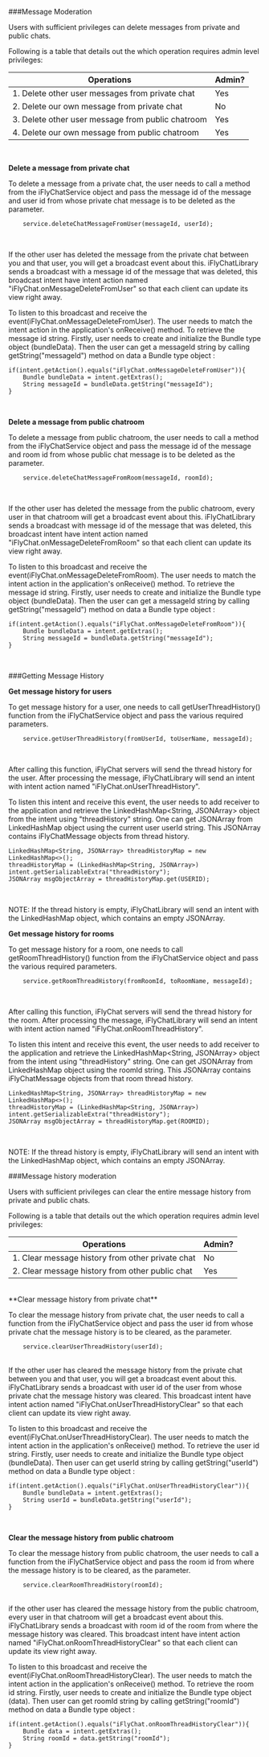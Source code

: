 ###Message Moderation

Users with sufficient privileges can delete messages from private and public chats.

Following is a table that details out the which operation requires admin level privileges:

| Operations                                        | Admin? |
|---------------------------------------------------|--------|
| 1. Delete other user messages from private chat   | Yes    |
| 2. Delete our own message from private chat       | No     |
| 3. Delete other user message from public chatroom | Yes    |
| 4. Delete our own message from public chatroom    | Yes    |

<br>

**Delete a message from private chat**

To delete a message from a private chat, the user needs to call a method from the iFlyChatService object and pass the message id of the message and user id from whose private chat message is to be deleted as the parameter.

```
    service.deleteChatMessageFromUser(messageId, userId);
```
<br>

If the other user has deleted the message from the private chat between you and that user, you will get a broadcast event about this. iFlyChatLibrary sends a broadcast with a message id of the message that was deleted, this broadcast intent have intent action named "iFlyChat.onMessageDeleteFromUser" so that each client can update its view right away.

To listen to this broadcast and receive the event(iFlyChat.onMessageDeleteFromUser). The user needs to match the intent action in the application's onReceive() method. To retrieve the message id string. Firstly, user needs to create and initialize the Bundle type object (bundleData). Then the user can get a messageId string by calling getString("messageId") method on data a Bundle type object :

```
if(intent.getAction().equals("iFlyChat.onMessageDeleteFromUser")){
    Bundle bundleData = intent.getExtras();
    String messageId = bundleData.getString("messageId");
}
```
<br>

**Delete a message from public chatroom**

To delete a message from public chatroom, the user needs to call a method from the iFlyChatService object and pass the message id of the message and room id from whose public chat message is to be deleted as the parameter.
```
    service.deleteChatMessageFromRoom(messageId, roomId);
```
<br>

If the other user has deleted the message from the public chatroom, every user in that chatroom will get a broadcast event about this. iFlyChatLibrary sends a broadcast with message id of the message that was deleted, this broadcast intent have intent action named "iFlyChat.onMessageDeleteFromRoom" so that each client can update its view right away.

To listen to this broadcast and receive the event(iFlyChat.onMessageDeleteFromRoom). The user needs to match the intent action in the application's onReceive() method. To retrieve the message id string. Firstly, user needs to create and initialize the Bundle type object (bundleData). Then the user can get a messageId string by calling getString("messageId") method on data a Bundle type object :

```
if(intent.getAction().equals("iFlyChat.onMessageDeleteFromRoom")){
    Bundle bundleData = intent.getExtras();
    String messageId = bundleData.getString("messageId");
}
```
<br>

###Getting Message History

**Get message history for users**

To get message history for a user, one needs to call getUserThreadHistory() function from the iFlyChatService object and pass the various required parameters.

```
    service.getUserThreadHistory(fromUserId, toUserName, messageId);
```
<br>

After calling this function, iFlyChat servers will send the thread history for the user. After processing the message, iFlyChatLibrary will send an intent with intent action named "iFlyChat.onUserThreadHistory".

To listen this intent and receive this event, the user needs to add receiver to the application and retrieve the LinkedHashMap<String, JSONArray> object from the intent using "threadHistory" string. One can get JSONArray from LinkedHashMap object using the current user userId string. This JSONArray contains iFlyChatMessage objects from thread history.

```
LinkedHashMap<String, JSONArray> threadHistoryMap = new LinkedHashMap<>();
threadHistoryMap = (LinkedHashMap<String, JSONArray>) intent.getSerializableExtra("threadHistory");
JSONArray msgObjectArray = threadHistoryMap.get(USERID);
```
<br>

NOTE: If the thread history is empty, iFlyChatLibrary will send an intent with the LinkedHashMap object, which contains an empty JSONArray.

**Get message history for rooms**

To get message history for a room, one needs to call getRoomThreadHistory() function from the iFlyChatService object and pass the various required parameters.

```
    service.getRoomThreadHistory(fromRoomId, toRoomName, messageId);
```
<br>

After calling this function, iFlyChat servers will send the thread history for the room. After processing the message, iFlyChatLibrary will send an intent with intent action named "iFlyChat.onRoomThreadHistory".

To listen this intent and receive this event, the user needs to add receiver to the application and retrieve the LinkedHashMap<String, JSONArray> object from the intent using "threadHistory" string. One can get JSONArray from LinkedHashMap object using the roomId string. This JSONArray contains iFlyChatMessage objects from that room thread history.

```
LinkedHashMap<String, JSONArray> threadHistoryMap = new LinkedHashMap<>();
threadHistoryMap = (LinkedHashMap<String, JSONArray>) intent.getSerializableExtra("threadHistory");
JSONArray msgObjectArray = threadHistoryMap.get(ROOMID);
``` 
<br>

NOTE: If the thread history is empty, iFlyChatLibrary will send an intent with the LinkedHashMap object, which contains an empty JSONArray.
<br>

###Message history moderation

Users with sufficient privileges can clear the entire message history from private and public chats.

Following is a table that details out the which operation requires admin level privileges:

| Operations                                       | Admin? |
|--------------------------------------------------|--------|
| 1. Clear message history from other private chat | No     |
| 2. Clear message history from other public chat  | Yes    |

<br>
**Clear message history from private chat**

To clear the message history from private chat, the user needs to call a function from the iFlyChatService object and pass the user id from whose private chat the message history is to be cleared, as the parameter.

```
    service.clearUserThreadHistory(userId);
```
<br>
If the other user has cleared the message history from the private chat between you and that user, you will get a broadcast event about this. iFlyChatLibrary sends a broadcast with user id of the user from whose private chat the message history was cleared. This broadcast intent have intent action named "iFlyChat.onUserThreadHistoryClear" so that each client can update its view right away.

To listen to this broadcast and receive the event(iFlyChat.onUserThreadHistoryClear). The user needs to match the intent action in the application's onReceive() method. To retrieve the user id string. Firstly, user needs to create and initialize the Bundle type object (bundleData). Then user can get userId string by calling getString("userId") method on data a Bundle type object :
```
if(intent.getAction().equals("iFlyChat.onUserThreadHistoryClear")){
    Bundle bundleData = intent.getExtras();
    String userId = bundleData.getString("userId");
}
```
<br>

**Clear the message history from public chatroom**

To clear the message history from public chatroom, the user needs to call a function from the iFlyChatService object and pass the room id from where the message history is to be cleared, as the parameter.

```
    service.clearRoomThreadHistory(roomId);
```
<br>
if the other user has cleared the message history from the public chatroom, every user in that chatroom will get a broadcast event about this. iFlyChatLibrary sends a broadcast with room id of the room from where the message history was cleared. This broadcast intent have intent action named "iFlyChat.onRoomThreadHistoryClear" so that each client can update its view right away.

To listen to this broadcast and receive the event(iFlyChat.onRoomThreadHistoryClear). The user needs to match the intent action in the application's onReceive() method. To retrieve the room id string. Firstly, user needs to create and initialize the Bundle type object (data). Then user can get roomId string by calling getString("roomId") method on data a Bundle type object :
```
if(intent.getAction().equals("iFlyChat.onRoomThreadHistoryClear")){
    Bundle data = intent.getExtras();
    String roomId = data.getString("roomId");
}
```
